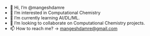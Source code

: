 - 👋 Hi, I’m @mangeshdamre
- 👀 I’m interested in Computational Chemistry
- 🌱 I’m currently learning AI/DL/ML.
- 💞️ I’m looking to collaborate on Computational Chemistry projects.
- 📫 How to reach me? -> mangeshdamre@gmail.com

<!---
mangeshdamre/mangeshdamre is a ✨ special ✨ repository because its `README.md` (this file) appears on your GitHub profile.
You can click the Preview link to take a look at your changes.
--->
